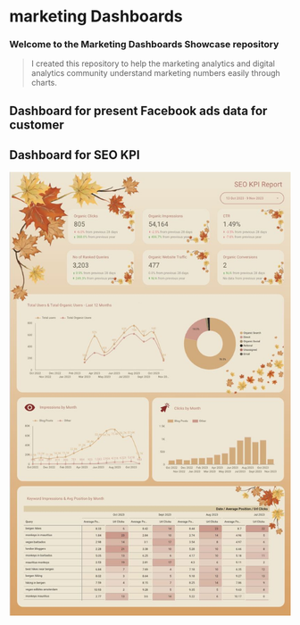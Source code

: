 # marketing Dashboards
### Welcome to the Marketing Dashboards Showcase repository

> I created this repository to help the marketing analytics and digital analytics community understand marketing numbers easily through charts.

## Dashboard for present Facebook ads data for customer

## Dashboard for SEO KPI
![SEO KPI](1699781709071.jpeg?raw=true)
